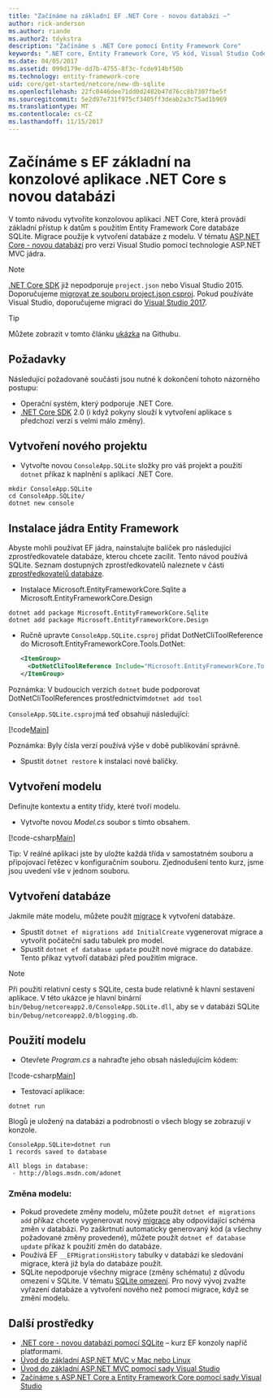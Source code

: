 ```yaml
---
title: "Začínáme na základní EF .NET Core - novou databázi –"
author: rick-anderson
ms.author: riande
ms.author2: tdykstra
description: "Začínáme s .NET Core pomocí Entity Framework Core"
keywords: ".NET core, Entity Framework Core, VS kód, Visual Studio Code, Mac, Linux"
ms.date: 04/05/2017
ms.assetid: 099d179e-dd7b-4755-8f3c-fcde914bf50b
ms.technology: entity-framework-core
uid: core/get-started/netcore/new-db-sqlite
ms.openlocfilehash: 22fc0446dee71dd0d2402b47d76cc8b7307fbe5f
ms.sourcegitcommit: 5e2d97e731f975cf3405ff3deab2a3c75ad1b969
ms.translationtype: MT
ms.contentlocale: cs-CZ
ms.lasthandoff: 11/15/2017
---
```

# <a name="getting-started-with-ef-core-on-net-core-console-app-with-a-new-database"></a>Začínáme s EF základní na konzolové aplikace .NET Core s novou databázi

V tomto návodu vytvoříte konzolovou aplikaci .NET Core, která provádí základní přístup k datům s použitím Entity Framework Core databáze SQLite. Migrace použije k vytvoření databáze z modelu. V tématu [ASP.NET Core - novou databázi](xref:core/get-started/aspnetcore/new-db) pro verzi Visual Studio pomocí technologie ASP.NET MVC jádra.

> [!NOTE]  
> [.NET Core SDK](https://www.microsoft.com/net/download/core) již nepodporuje `project.json` nebo Visual Studio 2015. Doporučujeme [migrovat ze souboru project.json csproj](https://docs.microsoft.com/dotnet/articles/core/migration/). Pokud používáte Visual Studio, doporučujeme migraci do [Visual Studio 2017](https://www.visualstudio.com/downloads/).

> [!TIP]  
> Můžete zobrazit v tomto článku [ukázka](https://github.com/aspnet/EntityFramework.Docs/tree/master/samples/core/GetStarted/NetCore/ConsoleApp.SQLite) na Githubu.

## <a name="prerequisites"></a>Požadavky

Následující požadované součásti jsou nutné k dokončení tohoto názorného postupu:
* Operační systém, který podporuje .NET Core.
* [.NET Core SDK](https://www.microsoft.com/net/core) 2.0 (i když pokyny slouží k vytvoření aplikace s předchozí verzí s velmi málo změny).

## <a name="create-a-new-project"></a>Vytvoření nového projektu

* Vytvořte novou `ConsoleApp.SQLite` složky pro váš projekt a použití `dotnet` příkaz k naplnění s aplikací .NET Core.

``` Console
mkdir ConsoleApp.SQLite
cd ConsoleApp.SQLite/
dotnet new console
```

## <a name="install-entity-framework-core"></a>Instalace jádra Entity Framework

Abyste mohli používat EF jádra, nainstalujte balíček pro následující zprostředkovatele databáze, kterou chcete zacílit. Tento návod používá SQLite. Seznam dostupných zprostředkovatelů naleznete v části [zprostředkovatelů databáze](../../providers/index.md).

* Instalace Microsoft.EntityFrameworkCore.Sqlite a Microsoft.EntityFrameworkCore.Design

``` Console
dotnet add package Microsoft.EntityFrameworkCore.Sqlite
dotnet add package Microsoft.EntityFrameworkCore.Design
```

* Ručně upravte `ConsoleApp.SQLite.csproj` přidat DotNetCliToolReference do Microsoft.EntityFrameworkCore.Tools.DotNet:

  ``` xml
  <ItemGroup>
    <DotNetCliToolReference Include="Microsoft.EntityFrameworkCore.Tools.DotNet" Version="2.0.0" />
  </ItemGroup>
  ```

 Poznámka: V budoucích verzích `dotnet` bude podporovat DotNetCliToolReferences prostřednictvím`dotnet add tool`

`ConsoleApp.SQLite.csproj`má teď obsahují následující:

[!code[Main](../../../../samples/core/GetStarted/NetCore/ConsoleApp.SQLite/ConsoleApp.SQLite.csproj)]

 Poznámka: Byly čísla verzí používá výše v době publikování správně.

*  Spustit `dotnet restore` k instalaci nové balíčky.

## <a name="create-the-model"></a>Vytvoření modelu

Definujte kontextu a entity třídy, které tvoří modelu.

* Vytvořte novou *Model.cs* soubor s tímto obsahem.

[!code-csharp[Main](../../../../samples/core/GetStarted/NetCore/ConsoleApp.SQLite/Model.cs)]

Tip: V reálné aplikaci jste by uložte každá třída v samostatném souboru a připojovací řetězec v konfiguračním souboru. Zjednodušení tento kurz, jsme jsou uvedení vše v jednom souboru.

## <a name="create-the-database"></a>Vytvoření databáze

Jakmile máte modelu, můžete použít [migrace](https://docs.microsoft.com/aspnet/core/data/ef-mvc/migrations#introduction-to-migrations) k vytvoření databáze.

* Spustit `dotnet ef migrations add InitialCreate` vygenerovat migrace a vytvořit počáteční sadu tabulek pro model.
* Spustit `dotnet ef database update` použít nové migrace do databáze. Tento příkaz vytvoří databázi před použitím migrace.

> [!NOTE]  
> Při použití relativní cesty s SQLite, cesta bude relativně k hlavní sestavení aplikace. V této ukázce je hlavní binární `bin/Debug/netcoreapp2.0/ConsoleApp.SQLite.dll`, aby se v databázi SQLite `bin/Debug/netcoreapp2.0/blogging.db`.

## <a name="use-your-model"></a>Použití modelu

* Otevřete *Program.cs* a nahraďte jeho obsah následujícím kódem:

 [!code-csharp[Main](../../../../samples/core/GetStarted/NetCore/ConsoleApp.SQLite/Program.cs)]

* Testovací aplikace:

 `dotnet run`

 Blogů je uložený na databázi a podrobnosti o všech blogy se zobrazují v konzole.

  ``` Console
  ConsoleApp.SQLite>dotnet run
  1 records saved to database

  All blogs in database:
   - http://blogs.msdn.com/adonet
  ```

### <a name="changing-the-model"></a>Změna modelu:

- Pokud provedete změny modelu, můžete použít `dotnet ef migrations add` příkaz chcete vygenerovat nový [migrace](https://docs.microsoft.com/aspnet/core/data/ef-mvc/migrations#introduction-to-migrations) aby odpovídající schéma změn v databázi. Po zaškrtnutí automaticky generovaný kód (a všechny požadované změny provedené), můžete použít `dotnet ef database update` příkaz k použití změn do databáze.
- Používá EF `__EFMigrationsHistory` tabulky v databázi ke sledování migrace, která již byla do databáze použít.
- SQLite nepodporuje všechny migrace (změny schématu) z důvodu omezení v SQLite. V tématu [SQLite omezení](../../providers/sqlite/limitations.md). Pro nový vývoj zvažte vyřazení databáze a vytvoření nového než pomocí migrace, když se změní modelu.

## <a name="additional-resources"></a>Další prostředky

* [.NET core - novou databázi pomocí SQLite](xref:core/get-started/netcore/new-db-sqlite) – kurz EF konzoly napříč platformami.
* [Úvod do základní ASP.NET MVC v Mac nebo Linux](https://docs.microsoft.com/aspnet/core/tutorials/first-mvc-app-xplat/index)
* [Úvod do základní ASP.NET MVC pomocí sady Visual Studio](https://docs.microsoft.com/aspnet/core/tutorials/first-mvc-app/index)
* [Začínáme s ASP.NET Core a Entity Framework Core pomocí sady Visual Studio](https://docs.microsoft.com/aspnet/core/data/ef-mvc/index)
